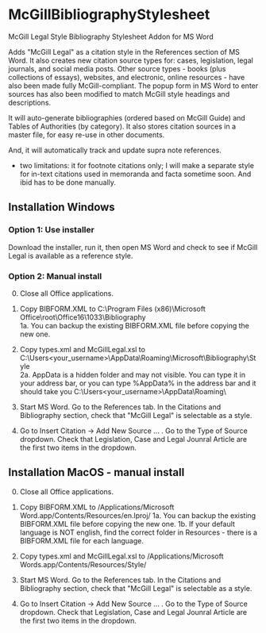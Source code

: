 # McGillBibliographyStylesheet
McGill Legal Style Bibliography Stylesheet Addon for MS Word

Adds "McGill Legal" as a citation style in the References section of MS Word.  It also creates new citation source types for:  cases, legislation, legal journals, and social media posts.  Other source types - books (plus collections of essays), websites, and electronic, online resources - have also been made fully McGill-compliant.  The popup form in MS Word to enter sources has also been modified to match McGill style headings and descriptions.

It will auto-generate bibliographies (ordered based on McGill Guide) and Tables of Authorities (by category).  It also stores citation sources in a master file, for easy re-use in other documents.

And, it will automatically track and update supra note references.

-  two limitations:  it for footnote citations only; I will make a separate style for in-text citations used in memoranda and facta sometime soon.  And ibid has to be done manually.

## Installation Windows

### Option 1:  Use installer

Download the installer, run it, then open MS Word and check to see if McGill Legal is available as a reference style.

### Option 2:  Manual install

0.  Close all Office applications.

1.  Copy BIBFORM.XML to C:\Program Files (x86)\Microsoft Office\root\Office16\1033\Bibliography\
    1a.  You can backup the existing BIBFORM.XML file before copying the new one.
    
2.  Copy types.xml and McGillLegal.xsl to C:\Users\<your_username>\AppData\Roaming\Microsoft\Bibliography\Style\
    2a.  AppData is a hidden folder and may not visible.  You can type it in your address bar, or you can type %AppData% in the address bar and it should take you C:\Users\<your_username>\AppData\Roaming\
    
3.  Start MS Word.  Go to the References tab.  In the Citations and Bibliography section, check that "McGill Legal" is selectable as a style.

4.  Go to Insert Citation ->  Add New Source ...  .  Go to the Type of Source dropdown.  Check that Legislation, Case and Legal Jounral Article are the first two items in the dropdown.

## Installation MacOS - manual install

0.  Close all Office applications.

1.  Copy BIBFORM.XML to /Applications/Microsoft Word.app/Contents/Resources/en.lproj/
    1a.  You can backup the existing BIBFORM.XML file before copying the new one.
    1b.  If your default language is NOT english, find the correct folder in Resources - there is a BIBFORM.XML file for each language.
    
2.  Copy types.xml and McGillLegal.xsl to /Applications/Microsoft Words.app/Contents/Resources/Style/
       
3.  Start MS Word.  Go to the References tab.  In the Citations and Bibliography section, check that "McGill Legal" is selectable as a style.

4.  Go to Insert Citation ->  Add New Source ...  .  Go to the Type of Source dropdown.  Check that Legislation, Case and Legal Jounral Article are the first two items in the dropdown.
